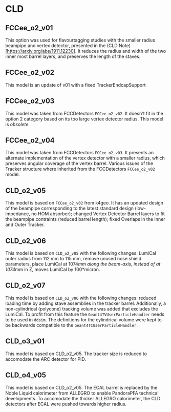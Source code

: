 CLD
====

FCCee_o2_v01
------------

This option was used for flavourtagging studies with the smaller radius beampipe and vertex detector, presented in the
(CLD Note)[https://arxiv.org/abs/1911.12230]. It reduces the radius and width of the two inner most barrel layers, and
preserves the length of the staves.

FCCee_o2_v02
------------

This model is an update of v01 with a fixed TrackerEndcapSupport

FCCee_o2_v03
------------

This model was taken from FCCDetectors `FCCee_o2_v02`. It doesn't fit in the option 2 category based on its too large
vertex detector radius. This model is _obsolete_.

FCCee_o2_v04
------------

This model was taken from FCCDetectors `FCCee_o2_v03`. It presents an alternate implementation of the vertex detector
with a smaller radius, which preserves angular coverage of the vertex barrel. Various issues of the Tracker structure
where inherited from the FCCDetectors `FCCee_o2_v02` model.

CLD_o2_v05
----------

This model is based on `FCCee_o2_v02` from k4geo. It has an updated design of the beampipe corresponding to the latest
standard design (low-impedance, no HOM absorber); changed Vertex Detector Barrel layers to fit the beampipe contraints (reduced barrel length); fixed
Overlaps in the Inner and Outer Tracker.

CLD_o2_v06
----------

This model is based on `CLD_o2_v05` with the following changes: LumiCal outer radius from 112 mm to 115 mm, remove
unused nose shield parameters, place LumiCal at 1074*mm along the beam-axis, instead of at 1074*mm in Z, moves LumiCal by 100*micron.

CLD_o2_v07
----------

This model is based on `CLD_o2_v06` with the following changes: reduced loading time by adding stave assemblies in the tracker barrel.
Additionally, a non-cylindrical (polycone) tracking volume was added that excludes the LumiCal. To profit from this feature the `Geant4TVUserParticleHandler`
needs to be used in `ddsim`. The definitions for the cylindrical volume were kept to be backwards compatible to the `Geant4TCUserParticleHandler`.

CLD_o3_v01
----------

This model is based on CLD_o2_v05. The tracker size is reduced to accomodate the ARC detector for PID.

CLD_o4_v05
----------

This model is based on CLD_o2_v05. The ECAL barrel is replaced by the Noble Liquid calorimeter from ALLEGRO to enable PandoraPFA technical developments. To accomodate the thicker ALLEGRO calorimeter, the CLD detectors after ECAL were pushed towards higher radius. 

